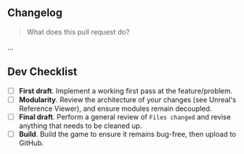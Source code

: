 ## Changelog

> What does this pull request do?

...

## Dev Checklist

* [ ] **First draft**. Implement a working first pass at the feature/problem.
* [ ] **Modularity**. Review the architecture of your changes (see Unreal's Reference Viewer), and ensure modules remain decoupled.
* [ ] **Final draft**. Perform a general review of `Files changed` and revise anything that needs to be cleaned up.
* [ ] **Build**. Build the game to ensure it remains bug-free, then upload to GitHub.

